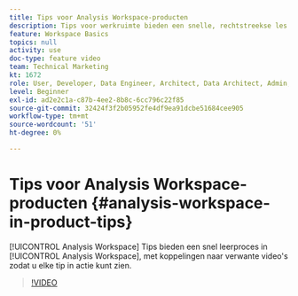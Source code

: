 ```yaml
---
title: Tips voor Analysis Workspace-producten
description: Tips voor werkruimte bieden een snelle, rechtstreekse les in Analysis Workspace en bevatten koppelingen naar verwante video's, zodat u elke tip in actie kunt zien.
feature: Workspace Basics
topics: null
activity: use
doc-type: feature video
team: Technical Marketing
kt: 1672
role: User, Developer, Data Engineer, Architect, Data Architect, Admin, Leader
level: Beginner
exl-id: ad2e2c1a-c87b-4ee2-8b8c-6cc796c22f85
source-git-commit: 32424f3f2b05952fe4df9ea91dcbe51684cee905
workflow-type: tm+mt
source-wordcount: '51'
ht-degree: 0%

---
```


# Tips voor Analysis Workspace-producten {#analysis-workspace-in-product-tips}

[!UICONTROL Analysis Workspace] Tips bieden een snel leerproces in [!UICONTROL Analysis Workspace], met koppelingen naar verwante video&#39;s zodat u elke tip in actie kunt zien.

>[!VIDEO](https://video.tv.adobe.com/v/23135/?quality=12)
